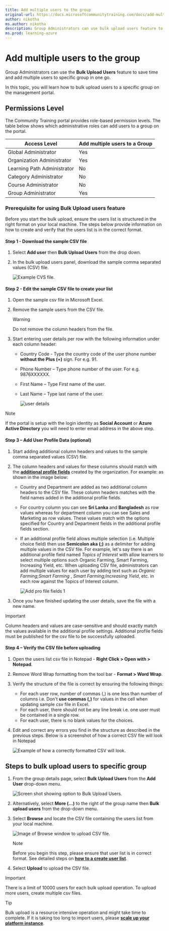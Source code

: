 ```yaml
---
title: Add multiple users to the group
original-url: https://docs.microsoftcommunitytraining.com/docs/add-multiple-users-to-the-group
author: nikotha
ms.author: nikotha
description: Group Administrators can use bulk upload users feature to save time and add multiple users to specific group in one go.
ms.prod: learning-azure
---
```


# Add multiple users to the group

Group Administrators can use the **Bulk Upload Users** feature to save time and add multiple users to specific group in one go.

In this topic, you will learn how to bulk upload users to a specific group on the management portal.

## Permissions Level

The Community Training portal provides role-based permission levels. The table below shows which administrative roles can add users to a group on the portal.

| Access Level    | Add multiple users to a Group |
| --- | --- |
| Global Administrator | Yes |
| Organization Administrator  | Yes |
| Learning Path Administrator | No |
| Category Administrator | No |
| Course Administrator | No |
| Group Administrator | Yes |

### Prerequisite for using Bulk Upload users feature

Before you start the bulk upload, ensure the users list is structured in the right format on your local machine. The steps below provide information on how to create and verify that the users list is in the correct format.

#### Step 1 - Download the sample CSV file

1. Select **Add user**  then **Bulk Upload Users** from the drop down.

1. In the bulk upload users panel, download the sample comma separated values (CSV) file.

    ![Example CVS file.](../../media/sample%20CVS.png)

#### Step 2 - Edit the sample CSV file to create your list

1. Open the sample csv file in Microsoft Excel.

1. Remove the sample users from the CSV file.

    > [!WARNING]
    > Do not remove the column headers from the file.

1. Start entering user details per row with the following information under each column header:
    - Country Code - Type the country code of the user phone number **without the Plus (+)** sign. For e.g. 91.
    - Phone Number – Type phone number of the user. For e.g. 9876XXXXXX.
    - First Name – Type First name of the user.
    - Last Name – Type last name of the user.

        ![user details](../../media/image%2857%29.png)

> [!NOTE]
> If the portal is setup with the login identity as **Social Account** or **Azure Active Directory**  you will need to enter email address in the above step.

#### Step 3 – Add User Profile Data (optional)

1. Start adding additional column headers and values to the sample comma separated values (CSV) file.

1. The column headers and values for these columns should match with the [**additional profile fields**](../../settings/add-additional-profile-fields-for-user-information.md) created by the organization. For example: as shown in the image below:
    - Country and Department are added as two additional column headers to the CSV file. These column headers matches with the field names added in the additional profile fields.
    - For country column you can see **Sri Lanka** and **Bangladesh** as row values whereas for department column you can see Sales and Marketing as row values. These values match with the options specified for Country and Department fields in the additional profile fields section.
    - If an additional profile field allows multiple selection (i.e. Multiple choice field) then use **Semicolon aka (;)** as a delimiter for adding multiple values in the CSV file. For example, let's say there is an additional profile field named *Topics of Interest* with allow learners to select multiple options such Organic Farming, Smart Farming, Increasing Yield, etc.  When uploading CSV file, administrators can add multiple values for each user by adding text such as *Organic Farming;Smart Farming* ,  *Smart Farming;Increasing Yield*, etc. in each row against the Topics of Interest column.

        ![Add pro file fields 1](../../media/Addprofilefields1.JPG)

1. Once you have finished updating the user details, save the file with a new name.

> [!IMPORTANT]
> Column headers and values are case-sensitive and should exactly match the values available in the additional profile settings. Additional profile fields must be published for the csv file to be successfully uploaded.

#### Step 4 – Verify the CSV file before uploading

1. Open the users list csv file in Notepad - **Right Click > Open with > Notepad**.

1. Remove Word Wrap formatting from the tool bar - **Format > Word Wrap**.

1. Verify the structure of the file is correct by ensuring the following things:
    - For each user row, number of commas (,) is one less than number of columns i.e. Don't **use commas (,)** for values in the cell when updating sample csv file in Excel.
    - For each user, there should not be any line break i.e. one user must be contained in a single row.
    - For each user, there is no blank values for the choices.

1. Edit and correct any errors you find in the structure as described in the previous steps. Below is a screenshot of how a correct CSV file will look in Notepad

    ![Example of how a correctly formatted CSV will look.](../../media/image%2864%29.png)

## Steps to bulk upload users to specific group

1. From the group details page, select **Bulk Upload Users** from the **Add User** drop-down menu.

    ![Screen shot showing option to Bulk Upload Users.](../../media/image%2858%29.png)

1. Alternatively, select **More (...)** to the right of the group name then **Bulk upload users** from the drop-down menu.

1. Select **Browse** and locate the CSV file containing the users list from your local machine.

    ![Image of Browse window to upload CSV file.](../../media/image%2859%29.png)

    > [!NOTE]
    > Before you begin this step, please ensure that user list is in correct format. See detailed steps on [**how to a create user list**](#prerequisite-for-using-bulk-upload-users-feature).

1. Select **Upload** to upload the CSV file.

> [!IMPORTANT]
> There is a limit of 10000 users for each bulk upload operation. To upload more users, create multiple csv files.

> [!TIP]
> Bulk upload is a resource intensive operation and might take time to complete. If it is taking too long to import users, please [**scale up your platform instance**](../../infrastructure-management/configure-your-platform-infrastructure/scale-up-instance-configuration.md).
